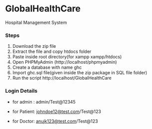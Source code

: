 # GlobalHealthCare
Hospital Management System


### Steps
1. Download the zip file
2. Extract the file and copy htdocs folder
3. Paste inside root directory(for xampp xampp/htdocs)
4. Open PHPMyAdmin (http://localhost/phpmyadmin)
5. Create a database with name ghc
6. Import ghc.sql file(given inside the zip package in SQL file folder)
7. Run the script http://localhost/GlobalHealthCare


### Login Details
- for admin : 
admin/Test@12345

- for Patient: 
johndoe12@test.com/Test@123

- for Doctor: 
anujk123@test.com/Test@123
